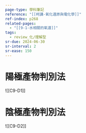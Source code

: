 ```yaml
---
page-type: 學科筆記
reference: "[[柯講-氧化還原與電化學]]"
ref-index: p268
related-pages:
  - "[[9-1-水相關的氧還]]"
tags:
  - review_化/理解型
sr-due: 2024-06-30
sr-interval: 2
sr-ease: 150
---
```

# 陽極產物判別法
![[C9-D1]]
# 陰極產物判別法
![[C9-D2]]